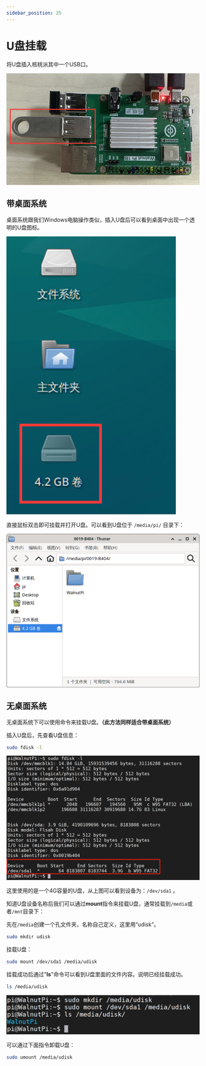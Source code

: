 ```yaml
---
sidebar_position: 25
---
```


# U盘挂载

将U盘插入核桃派其中一个USB口。

![usb_disk1](./img/usb_disk/usb_disk1.png)

## 带桌面系统

桌面系统跟我们Windows电脑操作类似，插入U盘后可以看到桌面中出现一个透明的U盘图标。

![usb_disk2](./img/usb_disk/usb_disk2.png)

直接鼠标双击即可挂载并打开U盘。可以看到U盘位于 `/media/pi/` 目录下：

![usb_disk3](./img/usb_disk/usb_disk3.png)

## 无桌面系统

无桌面系统下可以使用命令来挂载U盘。**（此方法同样适合带桌面系统）**

插入U盘后，先查看U盘信息：
```bash
sudo fdisk -l
```
![usb_disk4](./img/usb_disk/usb_disk4.png)

这里使用的是一个4G容量的U盘，从上图可以看到设备为：`/dev/sda1` 。

知道U盘设备名称后我们可以通过**mount**指令来挂载U盘，通常挂载到`/media`或者`/mnt`目录下：

先在`/media`创建一个孔文件夹，名称自己定义，这里用“udisk”。
```bash
sudo mkdir udisk
```

挂载U盘：
```bash
sudo mount /dev/sda1 /media/udisk
```

挂载成功后通过"**ls**"命令可以看到U盘里面的文件内容。说明已经挂载成功。
```bash
ls /media/udisk
```

![usb_disk5](./img/usb_disk/usb_disk5.png)

可以通过下面指令卸载U盘：
```bash
sudo umount /media/udisk
```